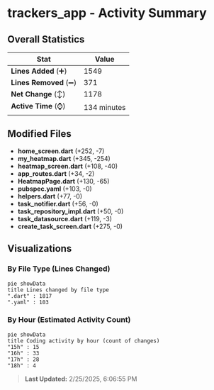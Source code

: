 # trackers_app - Activity Summary 

## Overall Statistics

| Stat                   | Value                                                             |
| ---------------------- | ----------------------------------------------------------------- |
| **Lines Added** (➕)   | 1549                                          |
| **Lines Removed** (➖) | 371                                        |
| **Net Change** (↕)    | 1178                |
| **Active Time** (⌚)   | 134 minutes |


## Modified Files
- **home_screen.dart** (+252, -7)
- **my_heatmap.dart** (+345, -254)
- **heatmap_screen.dart** (+108, -40)
- **app_routes.dart** (+34, -2)
- **HeatmapPage.dart** (+130, -65)
- **pubspec.yaml** (+103, -0)
- **helpers.dart** (+77, -0)
- **task_notifier.dart** (+56, -0)
- **task_repository_impl.dart** (+50, -0)
- **task_datasource.dart** (+119, -3)
- **create_task_screen.dart** (+275, -0)

## Visualizations

### By File Type (Lines Changed)

```mermaid
pie showData
title Lines changed by file type
".dart" : 1817
".yaml" : 103
```

### By Hour (Estimated Activity Count)

```mermaid
pie showData
title Coding activity by hour (count of changes)
"15h" : 15
"16h" : 33
"17h" : 28
"18h" : 4
```


> **Last Updated:** 2/25/2025, 6:06:55 PM